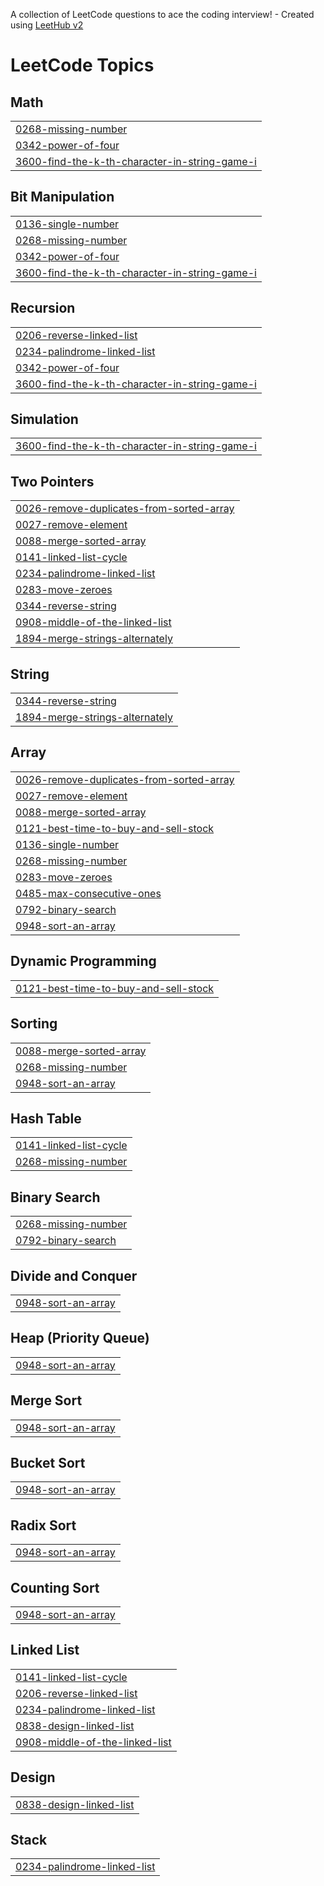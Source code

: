 A collection of LeetCode questions to ace the coding interview! - Created using [LeetHub v2](https://github.com/arunbhardwaj/LeetHub-2.0)
<!---LeetCode Topics Start-->
# LeetCode Topics
## Math
|  |
| ------- |
| [0268-missing-number](https://github.com/satyasandhya97/LeetCode/tree/master/0268-missing-number) |
| [0342-power-of-four](https://github.com/satyasandhya97/LeetCode/tree/master/0342-power-of-four) |
| [3600-find-the-k-th-character-in-string-game-i](https://github.com/satyasandhya97/LeetCode/tree/master/3600-find-the-k-th-character-in-string-game-i) |
## Bit Manipulation
|  |
| ------- |
| [0136-single-number](https://github.com/satyasandhya97/LeetCode/tree/master/0136-single-number) |
| [0268-missing-number](https://github.com/satyasandhya97/LeetCode/tree/master/0268-missing-number) |
| [0342-power-of-four](https://github.com/satyasandhya97/LeetCode/tree/master/0342-power-of-four) |
| [3600-find-the-k-th-character-in-string-game-i](https://github.com/satyasandhya97/LeetCode/tree/master/3600-find-the-k-th-character-in-string-game-i) |
## Recursion
|  |
| ------- |
| [0206-reverse-linked-list](https://github.com/satyasandhya97/LeetCode/tree/master/0206-reverse-linked-list) |
| [0234-palindrome-linked-list](https://github.com/satyasandhya97/LeetCode/tree/master/0234-palindrome-linked-list) |
| [0342-power-of-four](https://github.com/satyasandhya97/LeetCode/tree/master/0342-power-of-four) |
| [3600-find-the-k-th-character-in-string-game-i](https://github.com/satyasandhya97/LeetCode/tree/master/3600-find-the-k-th-character-in-string-game-i) |
## Simulation
|  |
| ------- |
| [3600-find-the-k-th-character-in-string-game-i](https://github.com/satyasandhya97/LeetCode/tree/master/3600-find-the-k-th-character-in-string-game-i) |
## Two Pointers
|  |
| ------- |
| [0026-remove-duplicates-from-sorted-array](https://github.com/satyasandhya97/LeetCode/tree/master/0026-remove-duplicates-from-sorted-array) |
| [0027-remove-element](https://github.com/satyasandhya97/LeetCode/tree/master/0027-remove-element) |
| [0088-merge-sorted-array](https://github.com/satyasandhya97/LeetCode/tree/master/0088-merge-sorted-array) |
| [0141-linked-list-cycle](https://github.com/satyasandhya97/LeetCode/tree/master/0141-linked-list-cycle) |
| [0234-palindrome-linked-list](https://github.com/satyasandhya97/LeetCode/tree/master/0234-palindrome-linked-list) |
| [0283-move-zeroes](https://github.com/satyasandhya97/LeetCode/tree/master/0283-move-zeroes) |
| [0344-reverse-string](https://github.com/satyasandhya97/LeetCode/tree/master/0344-reverse-string) |
| [0908-middle-of-the-linked-list](https://github.com/satyasandhya97/LeetCode/tree/master/0908-middle-of-the-linked-list) |
| [1894-merge-strings-alternately](https://github.com/satyasandhya97/LeetCode/tree/master/1894-merge-strings-alternately) |
## String
|  |
| ------- |
| [0344-reverse-string](https://github.com/satyasandhya97/LeetCode/tree/master/0344-reverse-string) |
| [1894-merge-strings-alternately](https://github.com/satyasandhya97/LeetCode/tree/master/1894-merge-strings-alternately) |
## Array
|  |
| ------- |
| [0026-remove-duplicates-from-sorted-array](https://github.com/satyasandhya97/LeetCode/tree/master/0026-remove-duplicates-from-sorted-array) |
| [0027-remove-element](https://github.com/satyasandhya97/LeetCode/tree/master/0027-remove-element) |
| [0088-merge-sorted-array](https://github.com/satyasandhya97/LeetCode/tree/master/0088-merge-sorted-array) |
| [0121-best-time-to-buy-and-sell-stock](https://github.com/satyasandhya97/LeetCode/tree/master/0121-best-time-to-buy-and-sell-stock) |
| [0136-single-number](https://github.com/satyasandhya97/LeetCode/tree/master/0136-single-number) |
| [0268-missing-number](https://github.com/satyasandhya97/LeetCode/tree/master/0268-missing-number) |
| [0283-move-zeroes](https://github.com/satyasandhya97/LeetCode/tree/master/0283-move-zeroes) |
| [0485-max-consecutive-ones](https://github.com/satyasandhya97/LeetCode/tree/master/0485-max-consecutive-ones) |
| [0792-binary-search](https://github.com/satyasandhya97/LeetCode/tree/master/0792-binary-search) |
| [0948-sort-an-array](https://github.com/satyasandhya97/LeetCode/tree/master/0948-sort-an-array) |
## Dynamic Programming
|  |
| ------- |
| [0121-best-time-to-buy-and-sell-stock](https://github.com/satyasandhya97/LeetCode/tree/master/0121-best-time-to-buy-and-sell-stock) |
## Sorting
|  |
| ------- |
| [0088-merge-sorted-array](https://github.com/satyasandhya97/LeetCode/tree/master/0088-merge-sorted-array) |
| [0268-missing-number](https://github.com/satyasandhya97/LeetCode/tree/master/0268-missing-number) |
| [0948-sort-an-array](https://github.com/satyasandhya97/LeetCode/tree/master/0948-sort-an-array) |
## Hash Table
|  |
| ------- |
| [0141-linked-list-cycle](https://github.com/satyasandhya97/LeetCode/tree/master/0141-linked-list-cycle) |
| [0268-missing-number](https://github.com/satyasandhya97/LeetCode/tree/master/0268-missing-number) |
## Binary Search
|  |
| ------- |
| [0268-missing-number](https://github.com/satyasandhya97/LeetCode/tree/master/0268-missing-number) |
| [0792-binary-search](https://github.com/satyasandhya97/LeetCode/tree/master/0792-binary-search) |
## Divide and Conquer
|  |
| ------- |
| [0948-sort-an-array](https://github.com/satyasandhya97/LeetCode/tree/master/0948-sort-an-array) |
## Heap (Priority Queue)
|  |
| ------- |
| [0948-sort-an-array](https://github.com/satyasandhya97/LeetCode/tree/master/0948-sort-an-array) |
## Merge Sort
|  |
| ------- |
| [0948-sort-an-array](https://github.com/satyasandhya97/LeetCode/tree/master/0948-sort-an-array) |
## Bucket Sort
|  |
| ------- |
| [0948-sort-an-array](https://github.com/satyasandhya97/LeetCode/tree/master/0948-sort-an-array) |
## Radix Sort
|  |
| ------- |
| [0948-sort-an-array](https://github.com/satyasandhya97/LeetCode/tree/master/0948-sort-an-array) |
## Counting Sort
|  |
| ------- |
| [0948-sort-an-array](https://github.com/satyasandhya97/LeetCode/tree/master/0948-sort-an-array) |
## Linked List
|  |
| ------- |
| [0141-linked-list-cycle](https://github.com/satyasandhya97/LeetCode/tree/master/0141-linked-list-cycle) |
| [0206-reverse-linked-list](https://github.com/satyasandhya97/LeetCode/tree/master/0206-reverse-linked-list) |
| [0234-palindrome-linked-list](https://github.com/satyasandhya97/LeetCode/tree/master/0234-palindrome-linked-list) |
| [0838-design-linked-list](https://github.com/satyasandhya97/LeetCode/tree/master/0838-design-linked-list) |
| [0908-middle-of-the-linked-list](https://github.com/satyasandhya97/LeetCode/tree/master/0908-middle-of-the-linked-list) |
## Design
|  |
| ------- |
| [0838-design-linked-list](https://github.com/satyasandhya97/LeetCode/tree/master/0838-design-linked-list) |
## Stack
|  |
| ------- |
| [0234-palindrome-linked-list](https://github.com/satyasandhya97/LeetCode/tree/master/0234-palindrome-linked-list) |
<!---LeetCode Topics End-->